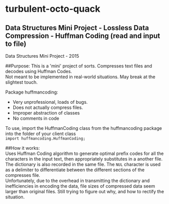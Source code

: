 # turbulent-octo-quack
## Data Structures Mini Project - Lossless Data Compression - Huffman Coding (read and input to file)
Data Structures Mini Project - 2015

##Purpose:
This is a 'mini' project of sorts. Compresses text files and decodes using Huffman Codes.  
Not meant to be implemented in real-world situations. May break at the slightest touch.

Package huffmancoding: 
+ Very unprofessional, loads of bugs.
+ Does not actually compress files.
+ Improper abstraction of classes
+ No comments in code

To use, import the HuffmanCoding class from the huffmancoding package into the folder of your client class  
`import huffmancoding.HuffmanCoding;`

##How it works:  
Uses Huffman Coding algorithm to generate optimal prefix codes for all the characters in the input text, then appropriately substitutes in a another file.  
The dictionary is also recorded in the same file. The `NUL` character is used as a delimiter to differentiate between the different sections of the compresses file.  
Unfortunately, due to the overhead in transmitting the dictionary and inefficiencies in encoding the data, file sizes of compressed data seem larger than original files. Still trying to figure out why, and how to rectify the situation.

